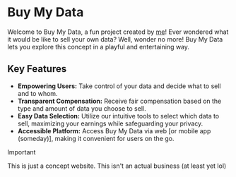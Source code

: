 # Buy My Data
Welcome to Buy My Data, a fun project created by [me](https://github.com/scytheggg)! Ever wondered what it would be like to sell your own data? Well, wonder no more! Buy My Data lets you explore this concept in a playful and entertaining way.

## Key Features
* **Empowering Users:** Take control of your data and decide what to sell and to whom.
* **Transparent Compensation:** Receive fair compensation based on the type and amount of data you choose to sell.
* **Easy Data Selection:** Utilize our intuitive tools to select which data to sell, maximizing your earnings while safeguarding your privacy.
* **Accessible Platform:** Access Buy My Data via web [or mobile app (someday)], making it convenient for users on the go.

> [!IMPORTANT]
> This is just a concept website. This isn't an actual business (at least yet lol)
